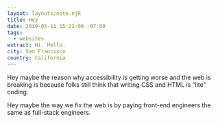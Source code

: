 ```yaml
---
layout: layouts/note.njk
title: Hey
date: 2019-05-11 15:22:00 -07:00
tags:
  - websites
extract: Hi. Hello.
city: San Francisco
country: California
---
```


Hey maybe the reason why accessibility is getting worse and the web is breaking is because folks still think that writing CSS and HTML is “lite” coding.

Hey maybe the way we fix the web is by paying front-end engineers the same as full-stack engineers.
